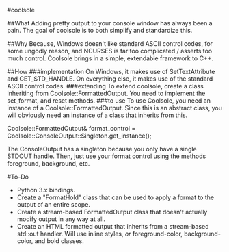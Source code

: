 #coolsole

##What
Adding pretty output to your console window has always been a pain.
The goal of coolsole is to both simplify and standardize this.

##Why
Because, Windows doesn't like standard ASCII control codes,
for some ungodly reason, and NCURSES is far too complicated
/ asserts too much control. Coolsole brings in a simple,
extendable framework to C++.

##How
###implementation
On Windows, it makes use of SetTextAttribute and GET_STD_HANDLE.
On everything else, it makes use of the standard ASCII control
codes.
###extending
To extend coolsole, create a class inheriting from
Coolsole::FormattedOutput. You need to implement the
set_format, and reset methods.
###to use
To use Coolsole, you need an instance of a Coolsole::FormattedOutput.
Since this is an abstract class, you will obviously need an instance
of a class that inherits from this.

  Coolsole::FormattedOutput& format_control = Coolsole::ConsoleOutput::Singleton.get_instance();

The ConsoleOutput has a singleton because you only have a single STDOUT handle.
Then, just use your format control using the methods foreground, background, etc.

#To-Do
* Python 3.x bindings.
* Create a "FormatHold" class that can be used to apply a format
  to the output of an entire scope.
* Create a stream-based FormattedOutput class that doesn't
  actually modify output in any way at all.
* Create an HTML formatted output that inherits from a
  stream-based std::out handler. Will use inline styles,
  *or* foreground-color, background-color, and bold classes.
